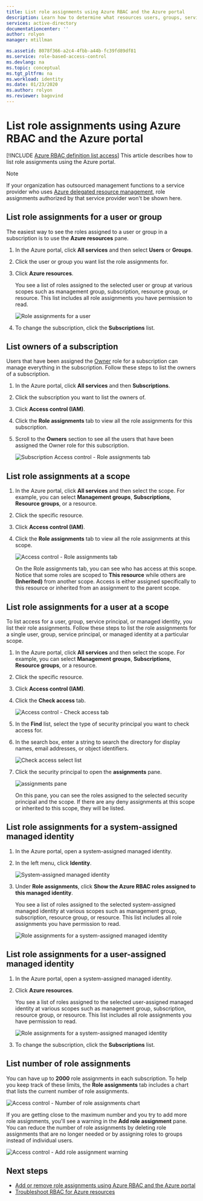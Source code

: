 ```yaml
---
title: List role assignments using Azure RBAC and the Azure portal
description: Learn how to determine what resources users, groups, service principals, or managed identities have access to using Azure role-based access control (RBAC) and the Azure portal.
services: active-directory
documentationcenter: ''
author: rolyon
manager: mtillman

ms.assetid: 8078f366-a2c4-4fbb-a44b-fc39fd89df81
ms.service: role-based-access-control
ms.devlang: na
ms.topic: conceptual
ms.tgt_pltfrm: na
ms.workload: identity
ms.date: 01/23/2020
ms.author: rolyon
ms.reviewer: bagovind
---
```


# List role assignments using Azure RBAC and the Azure portal

[!INCLUDE [Azure RBAC definition list access](../../includes/role-based-access-control-definition-list.md)] This article describes how to list role assignments using the Azure portal.

> [!NOTE]
> If your organization has outsourced management functions to a service provider who uses [Azure delegated resource management](../lighthouse/concepts/azure-delegated-resource-management.md), role assignments authorized by that service provider won't be shown here.

## List role assignments for a user or group

The easiest way to see the roles assigned to a user or group in a subscription is to use the **Azure resources** pane.

1. In the Azure portal, click **All services** and then select **Users** or **Groups**.

1. Click the user or group you want list the role assignments for.

1. Click **Azure resources**.

    You see a list of roles assigned to the selected user or group at various scopes such as management group, subscription, resource group, or resource. This list includes all role assignments you have permission to read.

    ![Role assignments for a user](./media/role-assignments-list-portal/azure-resources-user.png)    

1. To change the subscription, click the **Subscriptions** list.

## List owners of a subscription

Users that have been assigned the [Owner](built-in-roles.md#owner) role for a subscription can manage everything in the subscription. Follow these steps to list the owners of a subscription.

1. In the Azure portal, click **All services** and then **Subscriptions**.

1. Click the subscription you want to list the owners of.

1. Click **Access control (IAM)**.

1. Click the **Role assignments** tab to view all the role assignments for this subscription.

1. Scroll to the **Owners** section to see all the users that have been assigned the Owner role for this subscription.

   ![Subscription Access control - Role assignments tab](./media/role-assignments-list-portal/access-control-role-assignments-subscription.png)

## List role assignments at a scope

1. In the Azure portal, click **All services** and then select the scope. For example, you can select **Management groups**, **Subscriptions**, **Resource groups**, or a resource.

1. Click the specific resource.

1. Click **Access control (IAM)**.

1. Click the **Role assignments** tab to view all the role assignments at this scope.

   ![Access control - Role assignments tab](./media/role-assignments-list-portal/access-control-role-assignments.png)

   On the Role assignments tab, you can see who has access at this scope. Notice that some roles are scoped to **This resource** while others are **(Inherited)** from another scope. Access is either assigned specifically to this resource or inherited from an assignment to the parent scope.

## List role assignments for a user at a scope

To list access for a user, group, service principal, or managed identity, you list their role assignments. Follow these steps to list the role assignments for a single user, group, service principal, or managed identity at a particular scope.

1. In the Azure portal, click **All services** and then select the scope. For example, you can select **Management groups**, **Subscriptions**, **Resource groups**, or a resource.

1. Click the specific resource.

1. Click **Access control (IAM)**.

1. Click the **Check access** tab.

    ![Access control - Check access tab](./media/role-assignments-list-portal/access-control-check-access.png)

1. In the **Find** list, select the type of security principal you want to check access for.

1. In the search box, enter a string to search the directory for display names, email addresses, or object identifiers.

    ![Check access select list](./media/role-assignments-list-portal/check-access-select.png)

1. Click the security principal to open the **assignments** pane.

    ![assignments pane](./media/role-assignments-list-portal/check-access-assignments.png)

    On this pane, you can see the roles assigned to the selected security principal and the scope. If there are any deny assignments at this scope or inherited to this scope, they will be listed.

## List role assignments for a system-assigned managed identity

1. In the Azure portal, open a system-assigned managed identity.

1. In the left menu, click **Identity**.

    ![System-assigned managed identity](./media/role-assignments-list-portal/identity-system-assigned.png)

1. Under **Role assignments**, click **Show the Azure RBAC roles assigned to this managed identity**.

    You see a list of roles assigned to the selected system-assigned managed identity at various scopes such as management group, subscription, resource group, or resource. This list includes all role assignments you have permission to read.

    ![Role assignments for a system-assigned managed identity](./media/role-assignments-list-portal/azure-resources-system-assigned.png)

## List role assignments for a user-assigned managed identity

1. In the Azure portal, open a system-assigned managed identity.

1. Click **Azure resources**.

    You see a list of roles assigned to the selected user-assigned managed identity at various scopes such as management group, subscription, resource group, or resource. This list includes all role assignments you have permission to read.

    ![Role assignments for a system-assigned managed identity](./media/role-assignments-list-portal/azure-resources-user-assigned.png)

1. To change the subscription, click the **Subscriptions** list.

## List number of role assignments

You can have up to **2000** role assignments in each subscription. To help you keep track of these limits, the **Role assignments** tab includes a chart that lists the current number of role assignments.

![Access control - Number of role assignments chart](./media/role-assignments-list-portal/access-control-role-assignments-chart.png)

If you are getting close to the maximum number and you try to add more role assignments, you'll see a warning in the **Add role assignment** pane. You can reduce the number of role assignments by deleting role assignments that are no longer needed or by assigning roles to groups instead of individual users.

![Access control - Add role assignment warning](./media/role-assignments-list-portal/add-role-assignment-warning.png)

## Next steps

- [Add or remove role assignments using Azure RBAC and the Azure portal](role-assignments-portal.md)
- [Troubleshoot RBAC for Azure resources](troubleshooting.md)
